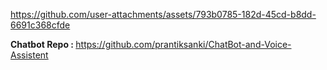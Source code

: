 

https://github.com/user-attachments/assets/793b0785-182d-45cd-b8dd-6691c368cfde

<b>Chatbot Repo : </b> <link>https://github.com/prantiksanki/ChatBot-and-Voice-Assistent</link>
